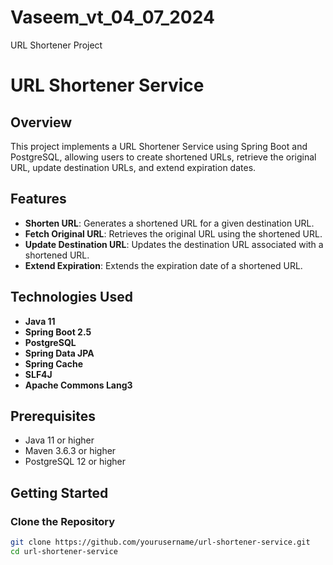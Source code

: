 # Vaseem_vt_04_07_2024
URL Shortener Project

# URL Shortener Service

## Overview
This project implements a URL Shortener Service using Spring Boot and PostgreSQL, allowing users to create shortened URLs, retrieve the original URL, update destination URLs, and extend expiration dates.

## Features
- **Shorten URL**: Generates a shortened URL for a given destination URL.
- **Fetch Original URL**: Retrieves the original URL using the shortened URL.
- **Update Destination URL**: Updates the destination URL associated with a shortened URL.
- **Extend Expiration**: Extends the expiration date of a shortened URL.

## Technologies Used
- **Java 11**
- **Spring Boot 2.5**
- **PostgreSQL**
- **Spring Data JPA**
- **Spring Cache**
- **SLF4J**
- **Apache Commons Lang3**

## Prerequisites
- Java 11 or higher
- Maven 3.6.3 or higher
- PostgreSQL 12 or higher

## Getting Started

### Clone the Repository
```bash
git clone https://github.com/yourusername/url-shortener-service.git
cd url-shortener-service
